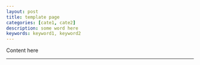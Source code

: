 ```yaml
---
layout: post
title: template page
categories: [cate1, cate2]
description: some word here
keywords: keyword1, keyword2
---
```


Content here

---

